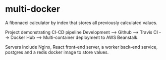 # multi-docker
A fibonacci calculator by index that stores all previously calculated values.

Project demonstrating CI-CD pipeline Development --> Github --> Travis CI --> Docker Hub --> Multi-container deployment to AWS Beanstalk.

Servers include Nginx, React front-end server, a worker back-end service, postgres and a redis docker image to store values.
